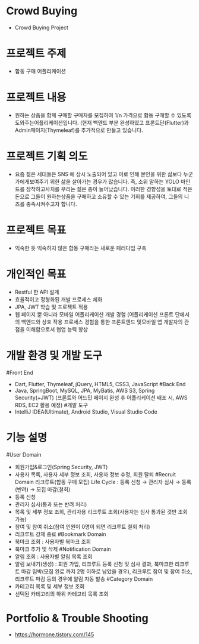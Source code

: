 # Crowd Buying
- Crowd Buying Project

# 프로젝트 주제
- 합동 구매 어플리케이션

# 프로젝트 내용
- 원하는 상품을 함께 구매할 구매자를 모집하여 1/n 가격으로 합동 구매할 수 있도록 도와주는어플리케이션입니다.
  (현재 백엔드 부분 완성하였고 프론트단(Flutter)과 Admin페이지(Thymeleaf)를 추가적으로 만들고 있습니다.

# 프로젝트 기획 의도
- 요즘 젊은 세대들은 SNS 에 상시 노출되어 있고 이로 인해 본인을 위한 삶보다 누군가에게보여주기 위한 삶을 살아가는 경우가 많습니다. 즉, 소위 말하는 YOLO 마인드를 장착하고사치를 부리는 젊은 층이 늘어났습니다. 이러한 경향성을 토대로 적은 돈으로 그들이 원하는상품을 구매하고 소유할 수 있는 기회를 제공하여, 그들의 니즈를 충족시켜주고자 합니다.

# 프로젝트 목표
- 익숙한 듯 익숙하지 않은 합동 구매라는 새로운 패러다임 구축

# 개인적인 목표
- Restful 한 API 설계
- 효율적이고 정형화된 개발 프로세스 체화
- JPA, JWT 학습 및 프로젝트 적용
- 웹 페이지 뿐 아니라 모바일 어플리케이션 개발 경험
  (어플리케이션 프론트 단에서의 백엔드와 상호 작용 프로세스 경험을 통한 프론트엔드 및모바일 앱 개발자의 관점을 이해함으로서 협업 능력 향상

# 개발 환경 및 개발 도구
#Front End
- Dart, Flutter, Thymeleaf, jQuery, HTML5, CSS3, JavaScript
#Back End
- Java, SpringBoot, MySQL, JPA, MyBatis, AWS S3, Spring Security(+JWT) (프론트와 어드민 페이지 완성 후 어플리케이션 배포 시, AWS RDS, EC2 활용 예정)
#개발 도구
- IntelliJ IDEA(Ultimate), Android Studio, Visual Studio Code

# 기능 설명
#User Domain
- 회원가입&로그인(Spring Security, JWT)
- 사용자 목록, 사용자 세부 정보 조회, 사용자 정보 수정, 회원 탈퇴
#Recruit Domain
리크루트(합동 구매 모집) Life Cycle : 등록 신청 → 관리자 심사 → 등록(반려) → 모집 마감(철회)
- 등록 신청
- 관리자 심사(통과 또는 반려 처리)
- 목록 및 세부 정보 조회, 관리자용 리크루트 조회(사용자는 심사 통과된 것만 조회 가능)
- 참여 및 참여 취소(참여 인원이 0명이 되면 리크루트 철회 처리)
- 리크루트 강제 종료
#Bookmark Domain
- 북마크 조회 : 사용자별 북마크 조회
- 북마크 추가 및 삭제
#Notification Domain
- 알림 조회 : 사용자별 알림 목록 조회
- 알림 보내기(생성) : 회원 가입, 리크루트 등록 신청 및 심사 결과, 북마크한 리크루트 마감 임박(모집 완료 까지 2명 이하로 남았을 경우), 리크루트 참여 및 참여 취소, 리크루트 마감 등의 경우에 알림 자동 발송
#Category Domain
- 카테고리 목록 및 세부 정보 조회
- 선택된 카테고리의 하위 카테고리 목록 조회

# Portfolio & Trouble Shooting
- https://hormone.tistory.com/145

